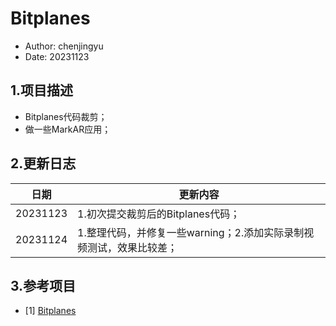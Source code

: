 # Bitplanes
 - Author: chenjingyu 
 - Date: 20231123

## 1.项目描述
 - Bitplanes代码裁剪；
 - 做一些MarkAR应用；

## 2.更新日志
| 日期       | 更新内容                                    |
|----------|-----------------------------------------|
| 20231123 | 1.初次提交裁剪后的Bitplanes代码；                  |
| 20231124 | 1.整理代码，并修复一些warning；2.添加实际录制视频测试，效果比较差； |

## 3.参考项目
 - [1] [Bitplanes](https://github.com/halismai/bitplanes)

